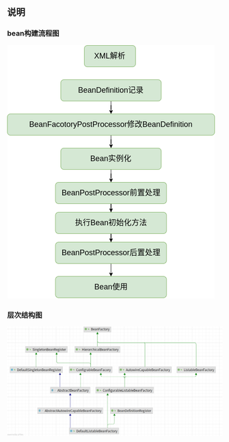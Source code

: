 ## 说明

### bean构建流程图

![bean构建方法](./assets/pics/bean构建.png)

### 层次结构图

![](./assets/pics/层次结构图.png)